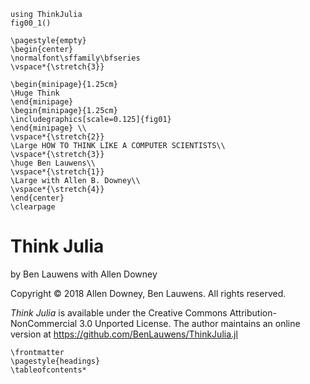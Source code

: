```@eval
using ThinkJulia
fig00_1()
```

```@raw latex
\pagestyle{empty}
\begin{center}
\normalfont\sffamily\bfseries
\vspace*{\stretch{3}}

\begin{minipage}{1.25cm}
\Huge Think
\end{minipage}
\begin{minipage}{1.25cm}
\includegraphics[scale=0.125]{fig01}
\end{minipage} \\
\vspace*{\stretch{2}}
\Large HOW TO THINK LIKE A COMPUTER SCIENTISTS\\
\vspace*{\stretch{3}}
\huge Ben Lauwens\\
\vspace*{\stretch{1}}
\Large with Allen B. Downey\\
\vspace*{\stretch{4}}
\end{center}
\clearpage
```

# Think Julia

by Ben Lauwens with Allen Downey

Copyright © 2018 Allen Downey, Ben Lauwens. All rights reserved.

*Think Julia* is available under the Creative Commons Attribution-NonCommercial 3.0 Unported License. The author maintains an online version at <https://github.com/BenLauwens/ThinkJulia.jl>

```@raw latex
\frontmatter
\pagestyle{headings}
\tableofcontents*
```